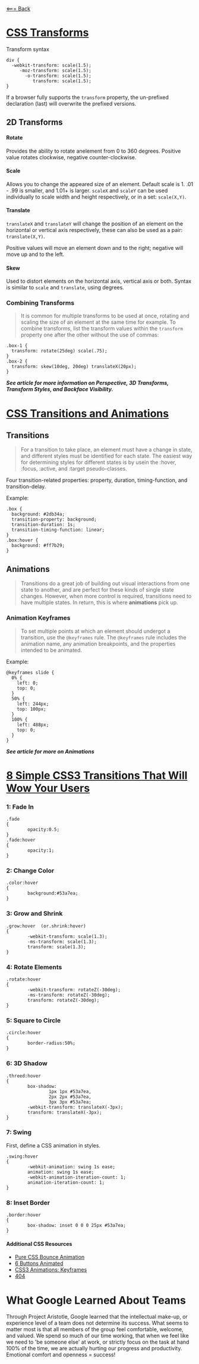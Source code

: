 [<=== Back](README.md)

# [CSS Transforms](https://learn.shayhowe.com/advanced-html-css/css-transforms/)

Transform syntax

```
div {
  -webkit-transform: scale(1.5);
     -moz-transform: scale(1.5);
       -o-transform: scale(1.5);
          transform: scale(1.5);
}
```
If a browser fully supports the `transform` property, the un-prefixed declaration (last) will overwrite the prefixed versions.

## 2D Transforms

#### Rotate
Provides the ability to rotate anelement from 0 to 360 degrees. Positive value rotates clockwise, negative counter-clockwise.

#### Scale
Allows you to change the appeared size of an element. Default scale is 1. .01 - .99 is smaller, and 1.01+ is larger.
`scaleX` and `scaleY` can be used individually to scale width and height respectively, or in a set: `scale(X,Y)`.

#### Translate
`translateX` and `translateY` will change the position of an element on the horizontal or vertical axis respectively, these can also be used as a pair: `translate(X,Y)`.

Positive values will move an element down and to the right; negative will move up and to the left.

#### Skew

Used to distort elements on the horizontal axis, vertical axis or both. Syntax is similar to `scale` and `translate`, using degrees.

### Combining Transforms

> It is common for multiple transforms to be used at once, rotating and scaling the size of an element at the same time for example. To combine transforms, list the transform values within the `transform` property one after the other without the use of commas:

```
.box-1 {
  transform: rotate(25deg) scale(.75);
}
.box-2 {
  transform: skew(10deg, 20deg) translateX(20px);
}
```

***See article for more information on Perspective, 3D Transforms, Transform Styles, and Backface Visibility.***

# [CSS Transitions and Animations](https://learn.shayhowe.com/advanced-html-css/transitions-animations/)

## Transitions

> For a transition to take place, an element must have a change in state, and different styles must be identified for each state. The easiest way for determining styles for different states is by usein the :hover, :focus, :active, and :target pseudo-classes.

Four transition-related properties: property, duration, timing-function, and transition-delay.

Example:

```
.box {
  background: #2db34a;
  transition-property: background;
  transition-duration: 1s;
  transition-timing-function: linear;
}
.box:hover {
  background: #ff7b29;
}
```

## Animations

> Transitions do a great job of building out visual interactions from one state to another, and are perfect for these kinds of single state changes. However, when more control is required, transitions need to have multiple states. In return, this is where **animations** pick up.

### Animation Keyframes

> To set multiple points at which an element should undergot a transition, use the `@keyframes` rule. The `@keyframes` rule includes the animation name, any animation breakpoints, and the properties intended to be animated.

Example:
```
@keyframes slide {
  0% {
    left: 0;
    top: 0;
  }
  50% {
    left: 244px;
    top: 100px;
  }
  100% {
    left: 488px;
    top: 0;
  }
}
```

***See article for more on Animations***

# [8 Simple CSS3 Transitions That Will Wow Your Users](https://www.webdesignerdepot.com/2014/05/8-simple-css3-transitions-that-will-wow-your-users)

### 1: Fade In

```
.fade
{
        opacity:0.5;
}
.fade:hover
{
        opacity:1;
}
```

### 2: Change Color

```
.color:hover
{
        background:#53a7ea;
}
```

### 3: Grow and Shrink

```
.grow:hover  (or.shrink:hover)
{
        -webkit-transform: scale(1.3);
        -ms-transform: scale(1.3);
        transform: scale(1.3);
}
```

### 4: Rotate Elements

```
.rotate:hover
{
        -webkit-transform: rotateZ(-30deg);
        -ms-transform: rotateZ(-30deg);
        transform: rotateZ(-30deg);
}
```

### 5: Square to Circle

```
.circle:hover
{
        border-radius:50%;
}
```

### 6: 3D Shadow

```
.threed:hover
{
        box-shadow:
                1px 1px #53a7ea,
                2px 2px #53a7ea,
                3px 3px #53a7ea;
        -webkit-transform: translateX(-3px);
        transform: translateX(-3px);
}
```

### 7: Swing

First, define a CSS animation in styles.

```
.swing:hover
{
        -webkit-animation: swing 1s ease;
        animation: swing 1s ease;
        -webkit-animation-iteration-count: 1;
        animation-iteration-count: 1;
}
```

### 8: Inset Border

```
.border:hover
{
        box-shadow: inset 0 0 0 25px #53a7ea;
}
```

#### Additional CSS Resources

- [Pure CSS Bounce Animation](https://codepen.io/dp_lewis/pen/QWMxRR)  
- [6 Buttons Animated](https://codepen.io/retyui/pen/ByoaXV)  
- [CSS3 Animations: Keyframes](https://codepen.io/akshaychauhan/pen/dyBqVo)  
- [404](https://codepen.io/kieranfivestars/pen/MYdQxX)  

# What Google Learned About Teams

Through Project Aristotle, Google learned that the intellectual make-up, or experience level of a team does not determine its success. What seems to matter most is that all members of the group feel comfortable, welcome, and valued. We spend so much of our time working, that when we feel like we need to 'be someone else' at work, or strictly focus on the task at hand 100% of the time, we are actually hurting our progress and productivity. Emotional comfort and openness = success!
